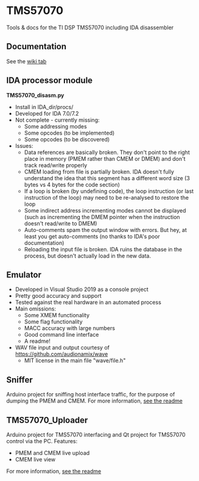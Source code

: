 # TMS57070
Tools &amp; docs for the TI DSP TMS57070 including IDA disassembler

## Documentation
See the [wiki tab](https://github.com/Prehistoricman/TMS57070/wiki)


## IDA processor module
**TMS57070_disasm.py**
  * Install in IDA_dir/procs/
  * Developed for IDA 7.0/7.2
  * Not complete - currently missing:
    * Some addressing modes
    * Some opcodes (to be implemented)
    * Some opcodes (to be discovered)
  * Issues:
    * Data references are basically broken. They don't point to the right place in memory (PMEM rather than CMEM or DMEM) and don't track read/write properly
    * CMEM loading from file is partially broken. IDA doesn't fully understand the idea that this segment has a different word size (3 bytes vs 4 bytes for the code section)
    * If a loop is broken (by undefining code), the loop instruction (or last instruction of the loop) may need to be re-analysed to restore the loop
    * Some indirect address incrementing modes cannot be displayed (such as incrementing the DMEM pointer when the instruction doesn't read/write to DMEM)
    * Auto-comments spam the output window with errors. But hey, at least you get auto-comments (no thanks to IDA's poor documentation)
    * Reloading the input file is broken. IDA ruins the database in the process, but doesn't actually load in the new data.

## Emulator
* Developed in Visual Studio 2019 as a console project
* Pretty good accuracy and support
* Tested against the real hardware in an automated process
* Main omissions:
  * Some XMEM functionality
  * Some flag functionality
  * MACC accuracy with large numbers
  * Good command line interface
  * A readme!
* WAV file input and output courtesy of https://github.com/audionamix/wave
  * MIT license in the main file "wave/file.h"

## Sniffer
Arduino project for sniffing host interface traffic, for the purpose of dumping the PMEM and CMEM. For more information, [see the readme](Sniffer/readme.md)

## TMS57070_Uploader
Arduino project for TMS57070 interfacing and Qt project for TMS57070 control via the PC. Features:
* PMEM and CMEM live upload
* CMEM live view

For more information, [see the readme](TMS57070_Uploader/readme.md)
